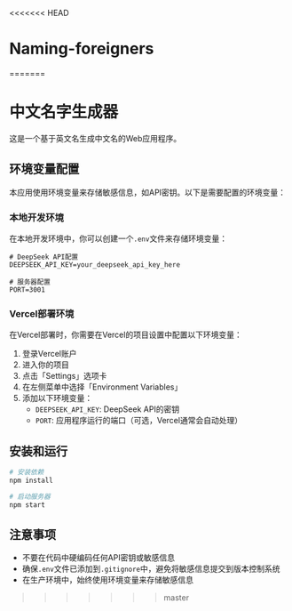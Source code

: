 <<<<<<< HEAD
# Naming-foreigners
=======
# 中文名字生成器

这是一个基于英文名生成中文名的Web应用程序。

## 环境变量配置

本应用使用环境变量来存储敏感信息，如API密钥。以下是需要配置的环境变量：

### 本地开发环境

在本地开发环境中，你可以创建一个`.env`文件来存储环境变量：

```
# DeepSeek API配置
DEEPSEEK_API_KEY=your_deepseek_api_key_here

# 服务器配置
PORT=3001
```

### Vercel部署环境

在Vercel部署时，你需要在Vercel的项目设置中配置以下环境变量：

1. 登录Vercel账户
2. 进入你的项目
3. 点击「Settings」选项卡
4. 在左侧菜单中选择「Environment Variables」
5. 添加以下环境变量：
   - `DEEPSEEK_API_KEY`: DeepSeek API的密钥
   - `PORT`: 应用程序运行的端口（可选，Vercel通常会自动处理）

## 安装和运行

```bash
# 安装依赖
npm install

# 启动服务器
npm start
```

## 注意事项

- 不要在代码中硬编码任何API密钥或敏感信息
- 确保`.env`文件已添加到`.gitignore`中，避免将敏感信息提交到版本控制系统
- 在生产环境中，始终使用环境变量来存储敏感信息
>>>>>>> master
